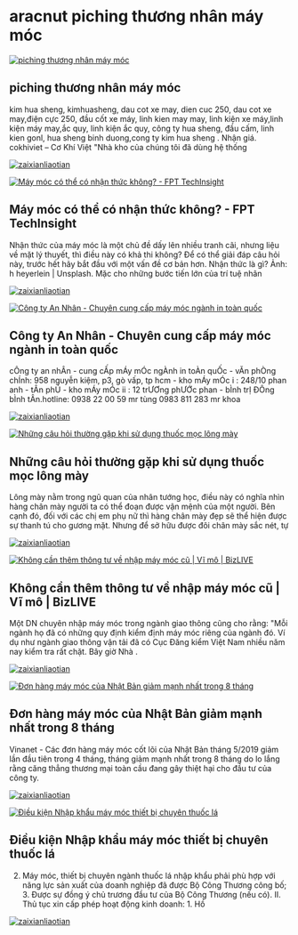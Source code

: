 # aracnut piching thương nhân máy móc
<a href="https://mnn.zoosnet.net/LR/Chatpre.aspx?id=MNN94995150&p=https://topgrinding.com/" target="_blank">![ piching thương nhân máy móc](https://github.com/technlg/images/blob/main/5.jpg)</a>
##  piching thương nhân máy móc
kim hua sheng, kimhuasheng, dau cot xe may, dien cuc 250, dau cot xe may,điện cực 250, đầu cốt xe máy, linh kien may may, linh kiện xe máy,linh kiện máy may,ắc quy, linh kiện ắc quy, công ty hua sheng, đầu cấm, linh kien gonl, hua sheng binh duong,cong ty kim hua sheng . Nhận giá. cokhiviet – Cơ Khí Việt "Nhà kho của chúng tôi đã dùng hệ thống 
<a href="https://mnn.zoosnet.net/LR/Chatpre.aspx?id=MNN94995150&p=https://topgrinding.com/" target="_blank"><img src="https://github.com/technlg/images/raw/main/chat11.jpg" alt="zaixianliaotian"/></a><a href="//whatsapp.shibangsoft.com/WhatsApp.php" ><img src="https://github.com/technlg/images/raw/main/chat11.png" alt=""></a>
<a href="https://mnn.zoosnet.net/LR/Chatpre.aspx?id=MNN94995150&p=https://topgrinding.com/" target="_blank">![Máy móc có thể có nhận thức không? - FPT TechInsight](https://github.com/technlg/images/blob/main/65.jpg)</a>
## Máy móc có thể có nhận thức không? - FPT TechInsight
Nhận thức của máy móc là một chủ đề dấy lên nhiều tranh cãi, nhưng liệu về mặt lý thuyết, thì điều này có khả thi không? Để có thể giải đáp câu hỏi này, trước hết hãy bắt đầu với một vấn đề cơ bản hơn. Nhận thức là gì? Ảnh: h heyerlein | Unsplash. Mặc cho những bước tiến lớn của trí tuệ nhân 
<a href="https://mnn.zoosnet.net/LR/Chatpre.aspx?id=MNN94995150&p=https://topgrinding.com/" target="_blank"><img src="https://github.com/technlg/images/raw/main/chat11.jpg" alt="zaixianliaotian"/></a><a href="//whatsapp.shibangsoft.com/WhatsApp.php" ><img src="https://github.com/technlg/images/raw/main/chat11.png" alt=""></a>
<a href="https://mnn.zoosnet.net/LR/Chatpre.aspx?id=MNN94995150&p=https://topgrinding.com/" target="_blank">![Công ty An Nhân - Chuyên cung cấp máy móc ngành in toàn quốc](https://github.com/technlg/images/blob/main/24.jpg)</a>
## Công ty An Nhân - Chuyên cung cấp máy móc ngành in toàn quốc
cÔng ty an nhÂn - cung cẤp mÁy mÓc ngÀnh in toÀn quỐc - vĂn phÒng chÍnh: 958 nguyễn kiệm, p3, gò vấp, tp hcm - kho mÁy mÓc i : 248/10 phan anh - tÂn phÚ - kho mÁy mÓc ii : 12 trƯƠng phƯỚc phan - bÌnh trỊ ĐÔng bÌnh tÂn.hotline: 0938 22 00 59 mr tùng 0983 811 283 mr khoa
<a href="https://mnn.zoosnet.net/LR/Chatpre.aspx?id=MNN94995150&p=https://topgrinding.com/" target="_blank"><img src="https://github.com/technlg/images/raw/main/chat11.jpg" alt="zaixianliaotian"/></a><a href="//whatsapp.shibangsoft.com/WhatsApp.php" ><img src="https://github.com/technlg/images/raw/main/chat11.png" alt=""></a>
<a href="https://mnn.zoosnet.net/LR/Chatpre.aspx?id=MNN94995150&p=https://topgrinding.com/" target="_blank">![Những câu hỏi thường gặp khi sử dụng thuốc mọc lông mày](https://github.com/technlg/images/blob/main/14.jpg)</a>
## Những câu hỏi thường gặp khi sử dụng thuốc mọc lông mày
Lông mày nằm trong ngũ quan của nhân tướng học, điều này có nghĩa nhìn hàng chân mày người ta có thể đoạn được vận mệnh của một người. Bên cạnh đó, đối với các chị em phụ nữ thì hàng chân mày đẹp sẽ thể hiện được sự thanh tú cho gương mặt. Nhưng để sở hữu được đôi chân mày sắc nét, tự 
<a href="https://mnn.zoosnet.net/LR/Chatpre.aspx?id=MNN94995150&p=https://topgrinding.com/" target="_blank"><img src="https://github.com/technlg/images/raw/main/chat11.jpg" alt="zaixianliaotian"/></a><a href="//whatsapp.shibangsoft.com/WhatsApp.php" ><img src="https://github.com/technlg/images/raw/main/chat11.png" alt=""></a>
<a href="https://mnn.zoosnet.net/LR/Chatpre.aspx?id=MNN94995150&p=https://topgrinding.com/" target="_blank">![Không cần thêm thông tư về nhập máy móc cũ | Vĩ mô | BizLIVE](https://github.com/technlg/images/blob/main/19.jpg)</a>
## Không cần thêm thông tư về nhập máy móc cũ | Vĩ mô | BizLIVE
Một DN chuyên nhập máy móc trong ngành giao thông cũng cho rằng: "Mỗi ngành họ đã có những quy định kiểm định máy móc riêng của ngành đó. Ví dụ như ngành giao thông vận tải đã có Cục Đăng kiểm Việt Nam nhiều năm nay kiểm tra rất chặt. Bây giờ Nhà .
<a href="https://mnn.zoosnet.net/LR/Chatpre.aspx?id=MNN94995150&p=https://topgrinding.com/" target="_blank"><img src="https://github.com/technlg/images/raw/main/chat11.jpg" alt="zaixianliaotian"/></a><a href="//whatsapp.shibangsoft.com/WhatsApp.php" ><img src="https://github.com/technlg/images/raw/main/chat11.png" alt=""></a>
<a href="https://mnn.zoosnet.net/LR/Chatpre.aspx?id=MNN94995150&p=https://topgrinding.com/" target="_blank">![Đơn hàng máy móc của Nhật Bản giảm mạnh nhất trong 8 tháng](https://github.com/technlg/images/blob/main/64.jpg)</a>
## Đơn hàng máy móc của Nhật Bản giảm mạnh nhất trong 8 tháng
Vinanet - Các đơn hàng máy móc cốt lõi của Nhật Bản tháng 5/2019 giảm lần đầu tiên trong 4 tháng, tháng giảm mạnh nhất trong 8 tháng do lo lắng rằng căng thẳng thương mại toàn cầu đang gây thiệt hại cho đầu tư của công ty.
<a href="https://mnn.zoosnet.net/LR/Chatpre.aspx?id=MNN94995150&p=https://topgrinding.com/" target="_blank"><img src="https://github.com/technlg/images/raw/main/chat11.jpg" alt="zaixianliaotian"/></a><a href="//whatsapp.shibangsoft.com/WhatsApp.php" ><img src="https://github.com/technlg/images/raw/main/chat11.png" alt=""></a>
<a href="https://mnn.zoosnet.net/LR/Chatpre.aspx?id=MNN94995150&p=https://topgrinding.com/" target="_blank">![Điều kiện Nhập khẩu máy móc thiết bị chuyên thuốc lá ](https://github.com/technlg/images/blob/main/2.jpg)</a>
## Điều kiện Nhập khẩu máy móc thiết bị chuyên thuốc lá 
2. Máy móc, thiết bị chuyên ngành thuốc lá nhập khẩu phải phù hợp với năng lực sản xuất của doanh nghiệp đã được Bộ Công Thương công bố; 3. Được sự đồng ý chủ trương đầu tư của Bộ Công Thương (nếu có). II. Thủ tục xin cấp phép hoạt động kinh doanh: 1. Hồ 
<a href="https://mnn.zoosnet.net/LR/Chatpre.aspx?id=MNN94995150&p=https://topgrinding.com/" target="_blank"><img src="https://github.com/technlg/images/raw/main/chat11.jpg" alt="zaixianliaotian"/></a><a href="//whatsapp.shibangsoft.com/WhatsApp.php" ><img src="https://github.com/technlg/images/raw/main/chat11.png" alt=""></a>
